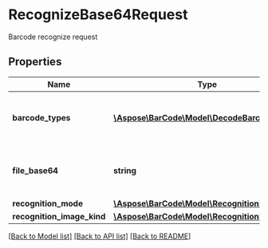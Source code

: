 # RecognizeBase64Request

Barcode recognize request

## Properties
Name | Type | Description | Notes
---- | ---- | ----------- | -----
**barcode_types** | [**\Aspose\BarCode\Model\DecodeBarcodeType[]**](DecodeBarcodeType.md) | Array of decode types to find on barcode | 
**file_base64** | **string** | Barcode image bytes encoded as base-64. | 
**recognition_mode** | [**\Aspose\BarCode\Model\RecognitionMode**](RecognitionMode.md) |  | [optional] 
**recognition_image_kind** | [**\Aspose\BarCode\Model\RecognitionImageKind**](RecognitionImageKind.md) |  | [optional] 

[[Back to Model list]](../../README.md#documentation-for-models) [[Back to API list]](../../README.md#documentation-for-api-endpoints) [[Back to README]](../../README.md)


